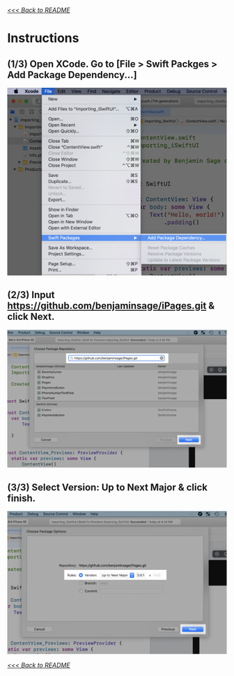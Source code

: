 [*<<< Back to README*](https://github.com/benjaminsage/iPages)


# Instructions

## **(1/3)** Open XCode. Go to [File > Swift Packges > Add Package Dependency...]
![](instructions/instructions-1.png)

## (2/3) Input https://github.com/benjaminsage/iPages.git & click Next.
![](instructions/instructions-2-iPages.png)

## (3/3) Select Version: Up to Next Major & click finish.
![](instructions/instructions-3-iPages.png)



[*<<< Back to README*](https://github.com/benjaminsage/iPages)
